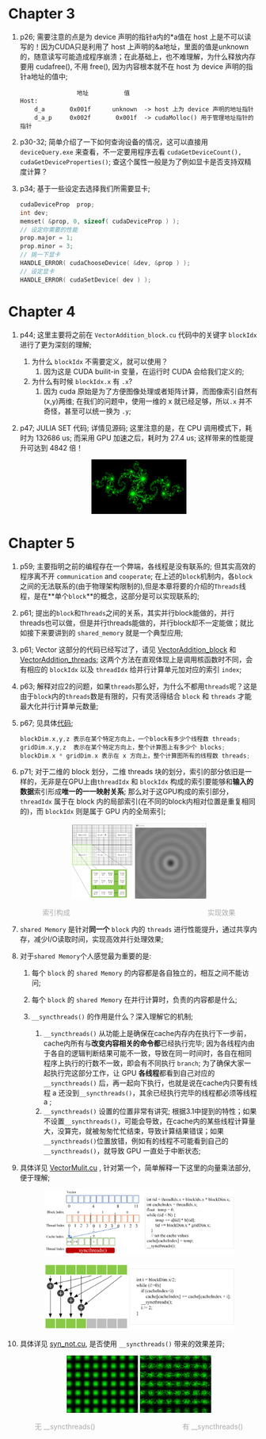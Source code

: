 # Chapter 3

1. p26; 需要注意的点是为 device 声明的指针a内的*a值在 host 上是不可以读写的！因为CUDA只是利用了 host 上声明的&a地址，里面的值是unknown的，随意读写可能造成程序崩溃；在此基础上，也不难理解，为什么释放内存要用 cudafree(), 不用 free(), 因为内容根本就不在 host 为 device 声明的指针a地址的值中;
    ```
                    地址          值
    Host:
        d_a       0x001f      unknown  -> host 上为 device 声明的地址指针
        d_a_p     0x002f       0x001f  -> cudaMolloc() 用于管理地址指针的指针
    ```
2. p30-32; 简单介绍了一下如何查询设备的情况，这可以直接用 `deviceQuery.exe` 来查看，不一定要用程序去看 `cudaGetDeviceCount(), cudaGetDeviceProperties()`; 查这个属性一般是为了例如显卡是否支持双精度计算？

3. p34; 基于一些设定去选择我们所需要显卡; 
    ```c
    cudaDeviceProp  prop;
    int dev;
    memset( &prop, 0, sizeof( cudaDeviceProp ) );
    // 设定你需要的性能
    prop.major = 1;
    prop.minor = 3;
    // 挑一下显卡
    HANDLE_ERROR( cudaChooseDevice( &dev, &prop ) );
    // 设定显卡
    HANDLE_ERROR( cudaSetDevice( dev ) );
    ```
# Chapter 4

1. p44; 这里主要将之前在 `VectorAddition_block.cu` 代码中的关键字 `blockIdx` 进行了更为深刻的理解; 
    1. 为什么 `blockIdx` 不需要定义，就可以使用？
        1. 因为这是 CUDA builit-in 变量，在运行时 CUDA 会给我们定义的;
    2. 为什么有时候 `blockIdx.x` 有 `.x`?
        1. 因为 cuda 原始是为了方便图像处理或者矩阵计算，而图像索引自然有(x,y)两维; 在我们的问题中，使用一维的 x 就已经足够，所以`.x` 并不奇怪，甚至可以统一换为 `.y`;

2. p47; JULIA SET 代码; 详情见源码; 这里注意的是，在 CPU 调用模式下，耗时为 132686 us; 而采用 GPU 加速之后，耗时为 27.4 us; 这样带来的性能提升可达到 4842 倍！
    <p align="center">
    <img src="figures/julia.png" width="40%">
    </p>

# Chapter 5

1. p59; 主要指明之前的编程存在一个弊端，各线程是没有联系的; 但其实高效的程序离不开 `communication` and `cooperate`; 在上述的`block`机制内，各`block`之间的无法联系的(由于物理架构限制的),但是本章将要的介绍的`Threads`线程，是在**单个`block`**的概念，这部分是可以实现联系的;

2. p61; 提出的`block`和`Threads`之间的关系，其实并行block能做的，并行threads也可以做，但是并行threads能做的，并行block却不一定能做；就比如接下来要讲到的 `shared_memory` 就是一个典型应用;

3. p61; Vector 这部分的代码已经写过了，请见 [VectorAddition_block](../Source%20Code%20of%20CUDA%20C%20Basics/VectorAddition_block.cu) 和 [VectorAddition_threads](../Source%20Code%20of%20CUDA%20C%20Basics/VectorAddition_threads.cu); 这两个方法在直观体现上是调用核函数时不同，会有相应的 `blockIdx` 以及 `threadIdx` 给并行计算单元加对应的索引 `index`;

4. p63; 解释对应2的问题，如果`threads`那么好，为什么不都用`threads`呢？这是由于`block`内的`threads`数是有限的，只有灵活得结合 `block` 和 `threads` 才能最大化并行计算单元数量;

5. p67; 见具体[代码](../Source%20Code%20of%20CUDA%20by%20Examples/chapter_5/threads_jump.cu);
    ```c
    blockDim.x,y,z 表示在某个特定方向上，一个block有多少个线程数 threads;
    gridDim.x,y,z  表示在某个特定方向上，整个计算图上有多少个 blocks;
    blockDim.x * gridDim.x 表示在 x 方向上，整个计算图所有的线程数 threads;
    ```

6. p71; 对于二维的 block 划分，二维 threads 块的划分，索引的部分依旧是一样的，无非是在GPU上由`threadIdx` 和 `blockIdx` 构成的索引要能够和**输入的数据**索引形成**唯一的一一映射关系**; 那么对于这GPU构成的索引部分，`threadIdx` 属于在 block 内的局部索引(在不同的block内相对位置是重复相同的)，而 `blockIdx` 则是属于 GPU 内的全局索引; 

    <p align="center">
    <img src="figures/thread_block.png" width="25.9%">
    <img src="figures/2d_index.gif" width="30%">
    <p align="center">
    <font color="AAAAAA">索引构成</font>
    &emsp;&emsp;&emsp;&emsp;&emsp;&emsp;&emsp;&emsp;&emsp;&emsp;&emsp;&emsp;
    &emsp;&emsp;&emsp;&emsp;&emsp;&emsp;&emsp;
    <font color="AAAAAA">实现效果</font>
    </p>
    </p>

7. `shared Memory` 是针对**同一个** `block` 内的 `threads` 进行性能提升，通过共享内存，减少I/O读取时间，实现高效并行处理效果;

8. 对于`shared Memory`个人感觉最为重要的是:

    1. 每个 `block` 的 `shared Memory` 的内容都是各自独立的，相互之间不能访问;
    2. 每个 `block` 的 `shared Memory` 在并行计算时，负责的内容都是什么;

    3. `__syncthreads()` 的作用是什么？深入理解它的机制;
        1. `__syncthreads()` 从功能上是确保在cache内存内在执行下一步前，cache内所有与**改变内容相关的命令都**已经执行完毕; 因为各线程内由于各自的逻辑判断结果可能不一致，导致在同一时间时，各自在相同程序上执行的行数不一致，即会有不同执行 `branch`; 为了确保大家一起执行完这部分工作，让 GPU **各线程**都看到自己对应的 `__syncthreads()` 后，再一起向下执行，也就是说在cache内只要有线程 a 还没到`__syncthreads()`，其余已经执行完毕的线程都必须等线程 a ;
        2. `__syncthreads()` 设置的位置非常有讲究; 根据3.1中提到的特性；如果不设置`__syncthreads()`，可能会导致，在cache内的某些线程计算量大，没算完，就被匆匆忙忙结束，导致计算结果错误；如果`__syncthreads()`位置放错，例如有的线程不可能看到自己的 `__syncthreads()`，就导致 GPU 一直处于中断状态;

9. 具体详见 [VectorMulit.cu](../Source%20Code%20of%20CUDA%20by%20Examples/chapter_5/VectorMulit.cu) , 针对第一个，简单解释一下这里的向量乘法部分, 便于理解;
    <p align="center">
    <img src="figures/share_memory.png" width="80%">
    </p>
    <p align="center">
    <img src="figures/share_memory_1.png" width="80%">
    </p>

10. 具体详见 [syn_not.cu](../Source%20Code%20of%20CUDA%20by%20Examples/chapter_5/syn_not.cu), 是否使用 `__syncthreads()` 带来的效果差异;

    <p align="center">
    <img src="figures/syn.png" width="30%">
    <img src="figures/syn_not.png" width="30%">
    <p align="center">
    <font color="AAAAAA">无 __syncthreads() </font>
    &emsp;&emsp;&emsp;&emsp;&emsp;&emsp;&emsp;&emsp;&emsp;&emsp;&emsp;&emsp;
    <font color="AAAAAA">有 __syncthreads()</font>
    </p>
    </p>
